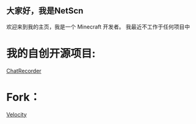## 大家好，我是NetScn
欢迎来到我的主页，我是一个 Minecraft 开发者。
我最近不工作于任何项目中

# 我的自创开源项目:
[ChatRecorder](https://github.com/DogPixelNetwork/ChatRecorder)
# Fork：
[Velocity](https://github.com/DogPixelNetwork/Velocity)
<!--
**NetScn/NetScn** is a ✨ _special_ ✨ repository because its `README.md` (this file) appears on your GitHub profile.

Here are some ideas to get you started:

- 🔭 I’m currently working on ...
- 🌱 I’m currently learning ...
- 👯 I’m looking to collaborate on ...
- 🤔 I’m looking for help with ...
- 💬 Ask me about ...
- 📫 How to reach me: ...
- 😄 Pronouns: ...
- ⚡ Fun fact: ...
-->
